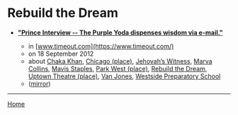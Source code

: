 # Rebuild the Dream

 - [**"Prince Interview -- The Purple Yoda dispenses wisdom via e-mail."**](https://www.timeout.com/chicago/music/prince-interview)

    - in [www.timeout.com](https://www.timeout.com/)
    - on 18 September 2012
    - about [Chaka Khan](../../topics/chaka-khan/index.md), [Chicago  (place)](../../topics/place/chicago/index.md), [Jehovah’s Witness](../../topics/jehovah-s-witness/index.md), [Marva Collins](../../topics/marva-collins/index.md), [Mavis Staples](../../topics/mavis-staples/index.md), [Park West (place)](../../topics/place/park-west/index.md), [Rebuild the Dream](../../topics/rebuild-the-dream/index.md), [Uptown Theatre (place)](../../topics/place/uptown-theatre/index.md), [Van Jones](../../topics/van-jones/index.md), [Westside Preparatory School](../../topics/westside-preparatory-school/index.md)
    - ([mirror](https://web.archive.org/web/*/https://www.timeout.com/chicago/music/prince-interview))

----

[Home](../index.md)
